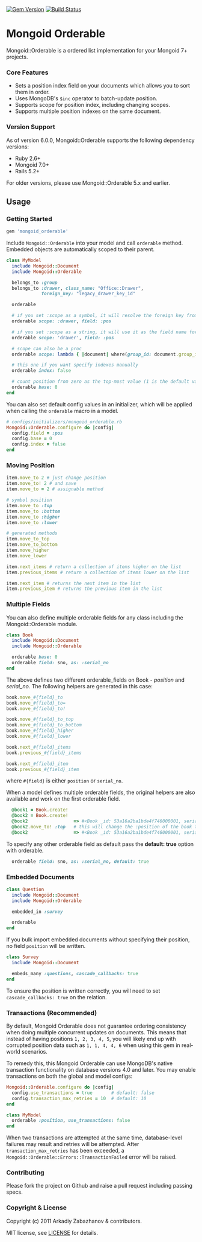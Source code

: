 [![Gem Version](https://badge.fury.io/rb/mongoid_orderable.svg)](https://badge.fury.io/rb/mongoid_orderable)
[![Build Status](https://travis-ci.org/mongoid/mongoid_orderable.svg?branch=master)](https://travis-ci.org/mongoid/mongoid_orderable)

# Mongoid Orderable

Mongoid::Orderable is a ordered list implementation for your Mongoid 7+ projects.

### Core Features

* Sets a position index field on your documents which allows you to sort them in order.
* Uses MongoDB's `$inc` operator to batch-update position.
* Supports scope for position index, including changing scopes.
* Supports multiple position indexes on the same document.

### Version Support

As of version 6.0.0, Mongoid::Orderable supports the following dependency versions:

* Ruby 2.6+
* Mongoid 7.0+
* Rails 5.2+

For older versions, please use Mongoid::Orderable 5.x and earlier.

## Usage

### Getting Started

```ruby
gem 'mongoid_orderable'
```

Include `Mongoid::Orderable` into your model and call `orderable` method.
Embedded objects are automatically scoped to their parent.

```ruby
class MyModel
  include Mongoid::Document
  include Mongoid::Orderable

  belongs_to :group
  belongs_to :drawer, class_name: "Office::Drawer",
             foreign_key: "legacy_drawer_key_id"

  orderable

  # if you set :scope as a symbol, it will resolve the foreign key from relation
  orderable scope: :drawer, field: :pos

  # if you set :scope as a string, it will use it as the field name for scope
  orderable scope: 'drawer', field: :pos

  # scope can also be a proc
  orderable scope: lambda { |document| where(group_id: document.group_id) }

  # this one if you want specify indexes manually
  orderable index: false 

  # count position from zero as the top-most value (1 is the default value)
  orderable base: 0
end
```

You can also set default config values in an initializer, which will be
applied when calling the `orderable` macro in a model.

```ruby
# configs/initializers/mongoid_orderable.rb
Mongoid::Orderable.configure do |config|
  config.field = :pos
  config.base = 0
  config.index = false
end
```

### Moving Position

```ruby
item.move_to 2 # just change position
item.move_to! 2 # and save
item.move_to = 2 # assignable method

# symbol position
item.move_to :top
item.move_to :bottom
item.move_to :higher
item.move_to :lower

# generated methods
item.move_to_top
item.move_to_bottom
item.move_higher
item.move_lower

item.next_items # return a collection of items higher on the list
item.previous_items # return a collection of items lower on the list

item.next_item # returns the next item in the list
item.previous_item # returns the previous item in the list
```

### Multiple Fields

You can also define multiple orderable fields for any class including the Mongoid::Orderable module.

```ruby
class Book
  include Mongoid::Document
  include Mongoid::Orderable

  orderable base: 0
  orderable field: sno, as: :serial_no
end
```

The above defines two different orderable_fields on Book - *position* and *serial_no*.
The following helpers are generated in this case:

```ruby
book.move_#{field}_to
book.move_#{field}_to=
book.move_#{field}_to!

book.move_#{field}_to_top
book.move_#{field}_to_bottom
book.move_#{field}_higher
book.move_#{field}_lower

book.next_#{field}_items
book.previous_#{field}_items

book.next_#{field}_item
book.previous_#{field}_item
```

where `#{field}` is either `position` or `serial_no`.

When a model defines multiple orderable fields, the original helpers are also available and work on the first orderable field.

```ruby
  @book1 = Book.create!
  @book2 = Book.create!
  @book2                 => #<Book _id: 53a16a2ba1bde4f746000001, serial_no: 1, position: 1>
  @book2.move_to! :top   # this will change the :position of the book to 0 (not serial_no)
  @book2                 => #<Book _id: 53a16a2ba1bde4f746000001, serial_no: 1, position: 0>
```

To specify any other orderable field as default pass the **default: true** option with orderable.

```ruby
  orderable field: sno, as: :serial_no, default: true
```

### Embedded Documents

```ruby
class Question
  include Mongoid::Document
  include Mongoid::Orderable

  embedded_in :survey

  orderable
end
```

If you bulk import embedded documents without specifying their position,
no field `position` will be written.

```ruby
class Survey
  include Mongoid::Document

  embeds_many :questions, cascade_callbacks: true
end
```

To ensure the position is written correctly, you will need to set
`cascade_callbacks: true` on the relation.

### Transactions (Recommended)

By default, Mongoid Orderable does not guarantee ordering consistency
when doing multiple concurrent updates on documents. This means that
instead of having positions `1, 2, 3, 4, 5`, you will likely end up
with corrupted position data such as `1, 1, 4, 4, 6` when using this
gem in real-world scenarios.

To remedy this, this Mongoid Orderable can use MongoDB's native
transaction functionality on database versions 4.0 and later. You may
enable transactions on both the global and model configs:

```ruby
Mongoid::Orderable.configure do |config|
  config.use_transactions = true       # default: false
  config.transaction_max_retries = 10  # default: 10
end

class MyModel
  orderable :position, use_transactions: false
end
```

When two transactions are attempted at the same time, database-level
failures may result and retries will be attempted. After
`transaction_max_retries` has been exceeded, a
`Mongoid::Orderable::Errors::TransactionFailed` error will be raised.

### Contributing

Please fork the project on Github and raise a pull request including passing specs.

### Copyright & License

Copyright (c) 2011 Arkadiy Zabazhanov & contributors.

MIT license, see [LICENSE](LICENSE.txt) for details.
